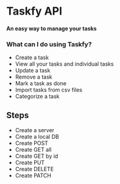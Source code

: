 # Taskfy API

#### An easy way to manage your tasks

### What can I do using Taskfy?

- Create a task
- View all your tasks and individual tasks
- Update a task
- Remove a task
- Mark a task as done
- Import tasks from csv files
- Categorize a task 

## Steps

- Create a server
- Create a local DB
- Create POST
- Create GET all
- Create GET by id
- Create PUT
- Create DELETE
- Create PATCH
